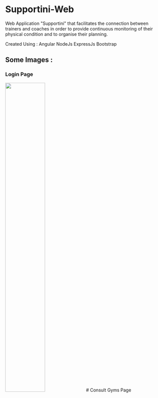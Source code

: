 # Supportini-Web
Web Application "Supportini" that facilitates the connection between trainers and coaches in order to provide continuous monitoring of their physical condition and to organise their planning. 

Created Using :
Angular 
NodeJs ExpressJs
Bootstrap

## Some Images : 
### Login Page 
<img src="[https://user-images.githubusercontent.com/110169371/209474318-3a94c35f-fbee-48cc-9240-3de302e51f32.png](https://user-images.githubusercontent.com/110169371/209474318-3a94c35f-fbee-48cc-9240-3de302e51f32.png)" width=50% height=50%>
# Consult Gyms Page  

